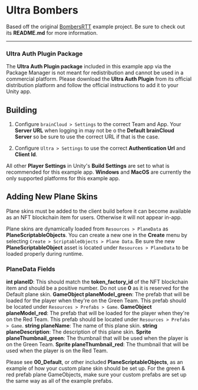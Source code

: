 # Ultra Bombers

Based off the original [BombersRTT](https://github.com/getbraincloud/examples-unity/tree/master/BombersRTT) example project. Be sure to check out its **README.md** for more information.

---

### Ultra Auth Plugin Package

The **Ultra Auth Plugin package** included in this example app via the Package Manager is not meant for redistribution and cannot be used in a commercial platform. Please download the **Ultra Auth Plugin** from its official distribution platform and follow the official instructions to add it to your Unity app.

## Building

1. Configure `brainCloud > Settings` to the correct Team and App. Your **Server URL** when logging in may not be o the **Default brainCloud Server** so be sure to use the correct URL if that is the case.

2. Configure `Ultra > Settings` to use the correct **Authentication Url** and **Client Id**.

All other **Player Settings** in Unity's **Build Settings** are set to what is recommended for this example app. **Windows** and **MacOS** are currently the only supported platforms for this example app.

## Adding New Plane Skins

Plane skins must be added to the client build before it can become available as an NFT blockchain item for users. Otherwise it will not appear in-app.

Plane skins are dynamically loaded from `Resources > PlaneData` as **PlaneScriptableObjects**. You can create a new one in the **Create** menu by selecting `Create > ScriptableObjects > Plane Data`. Be sure the new **PlaneScriptableObject** asset is located under `Resources > PlaneData` to be loaded properly during runtime.

### PlaneData Fields

**int planeID**: This should match the **token_factory_id** of the NFT blockchain item and should be a positive number. Do not use **0** as it is reserved for the Default plane skin.
**GameObject planeModel_green**: The prefab that will be loaded for the player when they're on the Green Team. This prefab should be located under `Resources > Prefabs > Game`.
**GameObject planeModel_red**: The prefab that will be loaded for the player when they're on the Red Team. This prefab should be located under `Resources > Prefabs > Game`.
**string planeName**: The name of this plane skin.
**string planeDescription**: The description of this plane skin.
**Sprite planeThumbnail_green**: The thumbnail that will be used when the player is on the Green Team.
**Sprite planeThumbnail_red**: The thumbnail that will be used when the player is on the Red Team.

Please see **00_Default**, or other included **PlaneScriptableObjects**, as an example of how your custom plane skin should be set up. For the green & red prefab plane GameObjects, make sure your custom prefabs are set up the same way as all of the example prefabs.
